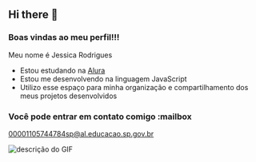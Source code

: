 ## Hi there 👋

### Boas vindas ao meu perfil!!!

Meu nome é Jessica Rodrigues

- Estou estudando na [Alura](https://www.alura.com.br)
- Estou me desenvolvendo na linguagem JavaScript
- Utilizo esse espaço para minha organização e compartilhamento dos meus projetos desenvolvidos

### Você pode entrar em contato comigo :mailbox

00001105744784sp@al.educacao.sp.gov.br

![descrição do GIF]()






